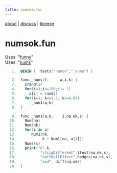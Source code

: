 ```yaml
---
title: numsok.fun
---
```


 [about](/fun/ABOUT) |   [discuss](http://github.com/timm/fun/issues) | [license](/fun/LICENSE)<br>



# numsok.fun

Uses:  "[funny](funny)"<br>
Uses:  "[nums](nums)"<br>

```awk
   1.  BEGIN {  tests("numok","_nums") }
```

```awk
   2.  func _nums(f,     a,i,k) {
   3.    srand(1)
   4.    for(i=1;i<=100;i+= 1)  
   5.      a[i] = rand()
   6.    for(k=1; k<=1.5; k+=0.05) 
   7.       _num1(a,k)
   8.  }
```

```awk
   9.  func _num1(a,k,    i,na,nk,s) {
  10.    Num(na)
  11.    Num(nk)
  12.    for(i in a) 
  13.       Num1(nk, 
  14.            k * Num1(na, a[i]))
  15.    Nums(s)
  16.    print("k",k,
  17.           "\tsigDifferent",ttest(na,nk,s),
  18.           "notSmallEffect",hedges(na,nk,s), 
  19.           "and", diff(na,nk))
  20.  }
```
